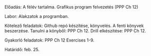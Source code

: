 Előadás: A félév tartalma. Grafikus program felvezetés (PPP Ch 12)

Labor: Alakzatok a programban.

Kötelező feladatok: Github repó készítése, könyvelés. A fenti könyvek beszerzése. Tanulni a könyből: PPP Ch 12. Drill elkészítése: PPP Ch 12. 

Gyakorló feladatok: PPP Ch 12 Exercises 1-9.

Határidő: feb. 25.